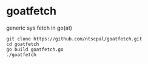 # goatfetch
generic sys fetch in go(at)

```
git clone https://github.com/ntscpal/goatfetch.git
cd goatfetch
go build goatfetch.go
./goatfetch
```
